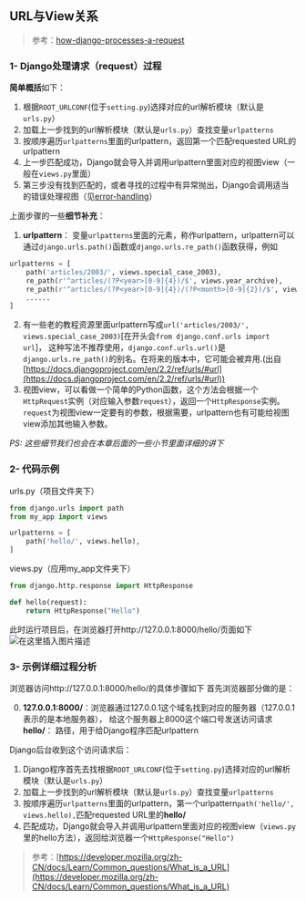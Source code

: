 ## URL与View关系

> 参考：[how-django-processes-a-request](https://docs.djangoproject.com/en/2.2/topics/http/urls/#how-django-processes-a-request)
### 1- Django处理请求（request）过程
**简单概括**如下：
 1. 根据`ROOT_URLCONF`(位于`setting.py`)选择对应的url解析模块（默认是`urls.py`）
 2. 加载上一步找到的url解析模块（默认是`urls.py`）查找变量`urlpatterns`
 3. 按顺序遍历`urlpatterns`里面的urlpattern，返回第一个匹配requested URL的urlpattern
 4. 上一步匹配成功，Django就会导入并调用urlpattern里面对应的视图view（一般在`views.py`里面）
 5. 第三步没有找到匹配的，或者寻找的过程中有异常抛出，Django会调用适当的错误处理视图（见[error-handling](https://docs.djangoproject.com/en/2.2/topics/http/urls/#error-handling)）

上面步骤的一些**细节补充**：

 1. **urlpattern**： 变量`urlpatterns`里面的元素，称作urlpattern，urlpattern可以通过`django.urls.path()`函数或`django.urls.re_path()`函数获得，例如
```python
urlpatterns = [
    path('articles/2003/', views.special_case_2003),
    re_path(r'^articles/(?P<year>[0-9]{4})/$', views.year_archive),
    re_path(r'^articles/(?P<year>[0-9]{4})/(?P<month>[0-9]{2})/$', views.month_archive),
    ......
]
```
 2. 有一些老的教程资源里面urlpattern写成`url('articles/2003/', views.special_case_2003)`[在开头会`from django.conf.urls import url`]，
这种写法不推荐使用，`django.conf.urls.url()`是`django.urls.re_path()`的别名。在将来的版本中，它可能会被弃用.(出自[https://docs.djangoproject.com/en/2.2/ref/urls/#url](https://docs.djangoproject.com/en/2.2/ref/urls/#url))
 3. 视图view，可以看做一个简单的Python函数，这个方法会根据一个 `HttpRequest`实例（对应输入参数`request`），返回一个`HttpResponse`实例。
`request`为视图view一定要有的参数，根据需要，urlpattern也有可能给视图view添加其他输入参数。

*PS: 这些细节我们也会在本章后面的一些小节里面详细的讲下*
### 2- 代码示例
urls.py（项目文件夹下）
```python
from django.urls import path
from my_app import views

urlpatterns = [
    path('hello/', views.hello),
]
```
views.py（应用my_app文件夹下）
```python
from django.http.response import HttpResponse

def hello(request):
    return HttpResponse("Hello")
```
此时运行项目后，在浏览器打开http://127.0.0.1:8000/hello/页面如下
![在这里插入图片描述](https://img-blog.csdnimg.cn/20200518231042438.png?)
### 3- 示例详细过程分析
浏览器访问http://127.0.0.1:8000/hello/的具体步骤如下
首先浏览器部分做的是：

 0. **127.0.0.1:8000/**：浏览器通过127.0.0.1这个域名找到对应的服务器（127.0.0.1表示的是本地服务器），
给这个服务器上8000这个端口号发送访问请求
 **hello/**： 路径，用于给Django程序匹配urlpattern

 Django后台收到这个访问请求后：

 1. Django程序首先去找根据`ROOT_URLCONF`(位于`setting.py`)选择对应的url解析模块（默认是`urls.py`）
 2. 加载上一步找到的url解析模块（默认是`urls.py`）查找变量`urlpatterns`
 3. 按顺序遍历`urlpatterns`里面的urlpattern，第一个urlpattern`path('hello/', views.hello),`匹配requested URL里的**hello/**
 4. 匹配成功，Django就会导入并调用urlpattern里面对应的视图view（`views.py`里的hello方法），返回给浏览器一个`HttpResponse("Hello")`



> 参考：[https://developer.mozilla.org/zh-CN/docs/Learn/Common_questions/What_is_a_URL](https://developer.mozilla.org/zh-CN/docs/Learn/Common_questions/What_is_a_URL)